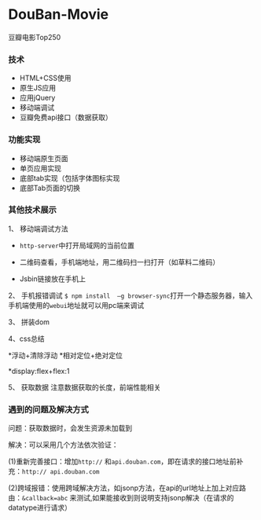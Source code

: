 # DouBan-Movie
豆瓣电影Top250


### 技术
* HTML+CSS使用
* 原生JS应用
* 应用jQuery
* 移动端调试
* 豆瓣免费api接口（数据获取）

### 功能实现
* 移动端原生页面
* 单页应用实现
* 底部tab实现（包括字体图标实现
* 底部Tab页面的切换

### 其他技术展示
1、 移动端调试方法

* `http-server`中打开局域网的当前位置

* 二维码查看，手机端地址，用二维码扫一扫打开（如草料二维码）

* Jsbin链接放在手机上

2、 手机报错调试
`$ npm install  –g browser-sync`打开一个静态服务器，输入手机端使用的`webui`地址就可以用pc端来调试


3、 拼装dom


4、css总结

*浮动+清除浮动
*相对定位+绝对定位

*display:flex+flex:1


5、 获取数据
注意数据获取的长度，前端性能相关

### 遇到的问题及解决方式
问题：获取数据时，会发生资源未加载到

解决：可以采用几个方法依次验证：

(1)重新完善接口：增加`http://` 和`api.douban.com`，即在请求的接口地址前补充：`http:// api.douban.com`

(2)跨域报错：使用跨域解决方法，如jsonp方法，在api的url地址上加上对应路由：`&callback=abc` 来测试,如果能接收到则说明支持jsonp解决（在请求的datatype进行请求）
